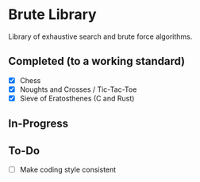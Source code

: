# Brute Library
Library of exhaustive search and brute force algorithms.

## Completed (to a working standard)
- [x] Chess
- [x] Noughts and Crosses / Tic-Tac-Toe 
- [x] Sieve of Eratosthenes (C and Rust)

## In-Progress

## To-Do
- [ ] Make coding style consistent
